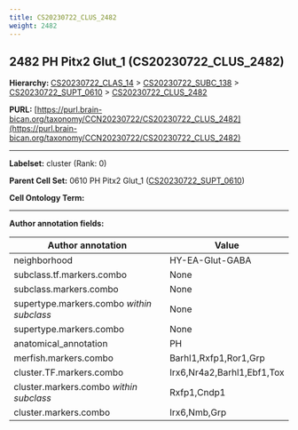 ```yaml
---
title: CS20230722_CLUS_2482
weight: 2482
---
```

## 2482 PH Pitx2 Glut_1 (CS20230722_CLUS_2482)
<b>Hierarchy: </b>
[CS20230722_CLAS_14](../CS20230722_CLAS_14) >
[CS20230722_SUBC_138](../CS20230722_SUBC_138) >
[CS20230722_SUPT_0610](../CS20230722_SUPT_0610) >
[CS20230722_CLUS_2482](../CS20230722_CLUS_2482)

**PURL:** [https://purl.brain-bican.org/taxonomy/CCN20230722/CS20230722_CLUS_2482](https://purl.brain-bican.org/taxonomy/CCN20230722/CS20230722_CLUS_2482)

---


**Labelset:** cluster (Rank: 0)

**Parent Cell Set:** 0610 PH Pitx2 Glut_1 ([CS20230722_SUPT_0610](../CS20230722_SUPT_0610))



**Cell Ontology Term:** 

[MARKER GENES.]: #


---

[TRANSFERRED ANNOTATIONS.]: #


[AUTHOR ANNOTATION FIELDS.]: #


**Author annotation fields:**

| Author annotation | Value |
|-------------------|-------|
|neighborhood|HY-EA-Glut-GABA|
|subclass.tf.markers.combo|None|
|subclass.markers.combo|None|
|supertype.markers.combo _within subclass_|None|
|supertype.markers.combo|None|
|anatomical_annotation|PH|
|merfish.markers.combo|Barhl1,Rxfp1,Ror1,Grp|
|cluster.TF.markers.combo|Irx6,Nr4a2,Barhl1,Ebf1,Tox|
|cluster.markers.combo _within subclass_|Rxfp1,Cndp1|
|cluster.markers.combo|Irx6,Nmb,Grp|

